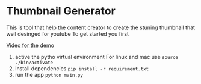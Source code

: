 # Thumbnail Generator

This is tool that help the content creator to create the stuning thumbnail that well desinged for youtube
To get started you first

[Video for the demo](https://www.loom.com/share/edb601db939644fd89a06e48a37d990f)

1.  active the pytho virtual environment
    For linux and mac use
    `source ./bin/activate`
2.  install dependencies
    `pip install -r requirement.txt`
3.  run the app
    `python main.py`
